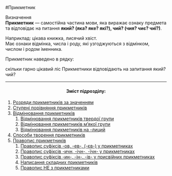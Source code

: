 #Прикметник

<div class="eoz-wrap">
<span class="eoz">Визначення</span>
<div class="eoz-text">
<b>Прикметник</b> —  самостiйна частина мови, яка виражає ознаку предмета та вiдповiдає на питання <strong>який? (яка? яке? якi?), чий? (чия? чиє? чиї?)</strong>.
</div>
</div>


<span class="p1">Наприклад:</span> цiкава книжка, лисячий хвiст.<br>
Має ознаки вiдмiнка, числа i роду, якi узгоджуються з вiдмiнком, числом i родом iменника.


<quiz> 
    <question>
       <p>Прикметник наведено в рядку:</p>
           <answer>скільки</answer>
           <answer>гарно</answer>
           <answer correct>цікавий</answer>
           <answer>ліс</answer>
      <explanation>
Прикметники відповідають на запитання <span class="p1">який? чий?</span>
</explanation>
    </question>
</quiz> 

<br>
<hr>
<center><h4>Зміст підрозділу:</h4></center>

1. [Розряди прикметникiв за значенням](rozryadi_prikmetnikiv_za_znachennyam.html)
2. [Ступенi порiвняння прикметникiв](stupeni_porivnyannya_prikmetnikiv.html)
3. [Вiдмiнювання прикметникiв](vidminuvanya_prikmetnikiv.html)
      1. [Вiдмiнювання прикметникiв твердої групи](vidminuvannya_prikmetnikiv_tverdoi_grupi.html)
      2. [Вiдмiнювання прикметникiв м’якої групи](vidminuvannya_prikmetnikiv_miakoi_grupi.html)
      3. [Вiдмiнювання прикметникiв на -лиций](vidminuvannya_prikmetnikiv_na_liciy.html)
4.  [Способи творення прикметникiв](sposobi_tvorennya_prikmetnikiv.html)
5.  [Правопис прикметникiв](pravopis_suficsiv_ov_ev.html)
      1. [Правопис суфiксiв -ов, -ев-, (-єв-) у прикметниках](pravopis_suficsiv_ov_ev.html)
      2. [Правопис суфiксiв -ичн, -iчн-, -їчн- у прикметниках](pravopis_suficsiv_ichn_ichn.html)
      3. [Правопис суфiксiв -ин-, -iн-, -iв- у присвiйних прикметниках](pravopis_suficsiv_in_in.html)
      4. [Написання складних прикметникiв](napisannya_skladnih_prikmetnikiv.html)
      5. [Правопис НЕ з прикметниками](pravopis_NE_z_prikmetnikami.html)